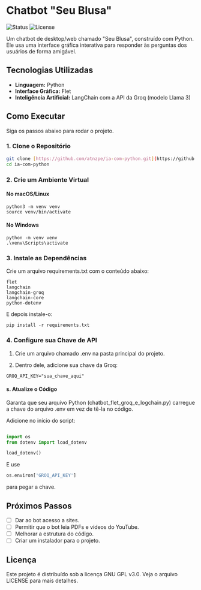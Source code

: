 # Chatbot "Seu Blusa"

![Status](https://img.shields.io/badge/status-em%20desenvolvimento-yellow)
![License](https://img.shields.io/badge/license-GPLv3-blue.svg)

Um chatbot de desktop/web chamado "Seu Blusa", construído com Python. Ele usa uma interface gráfica interativa para responder às perguntas dos usuários de forma amigável.

## Tecnologias Utilizadas

* **Linguagem:** Python
* **Interface Gráfica:** Flet
* **Inteligência Artificial:** LangChain com a API da Groq (modelo Llama 3)

## Como Executar

Siga os passos abaixo para rodar o projeto.

### 1. Clone o Repositório

```bash
git clone [https://github.com/atnzpe/ia-com-python.git](https://github.com/atnzpe/ia-com-python.git)
cd ia-com-python
```

### 2. Crie um Ambiente Virtual

#### No macOS/Linux
```
python3 -m venv venv
source venv/bin/activate
```
#### No Windows
```
python -m venv venv
.\venv\Scripts\activate
```

### 3. Instale as Dependências
Crie um arquivo requirements.txt com o conteúdo abaixo:

```
flet
langchain
langchain-groq
langchain-core
python-dotenv
```
E depois instale-o:

```
pip install -r requirements.txt
```
### 4. Configure sua Chave de API
1. Crie um arquivo chamado .env na pasta principal do projeto.

2. Dentro dele, adicione sua chave da Groq:
```
GROQ_API_KEY="sua_chave_aqui"
```

#### s. Atualize o Código
Garanta que seu arquivo Python (chatbot_flet_groq_e_logchain.py) carregue a chave do arquivo .env em vez de tê-la no código.

Adicione no início do script:
```Python

import os
from dotenv import load_dotenv

load_dotenv()
```
E use 
```Python
os.environ['GROQ_API_KEY']
```

para pegar a chave.

## Próximos Passos

-   [ ] Dar ao bot acesso a sites.
-   [ ] Permitir que o bot leia PDFs e vídeos do YouTube.
-   [ ] Melhorar a estrutura do código.
-   [ ] Criar um instalador para o projeto.

## Licença

Este projeto é distribuído sob a licença GNU GPL v3.0. Veja o arquivo LICENSE para mais detalhes.